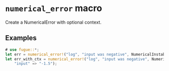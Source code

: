 # `numerical_error` macro

Create a NumericalError with optional context.

## Examples

```rust
# use fugue::*;
let err = numerical_error!("log", "input was negative", NumericalInstability);
let err_with_ctx = numerical_error!("log", "input was negative", NumericalInstability,
    "input" => "-1.5");
```
